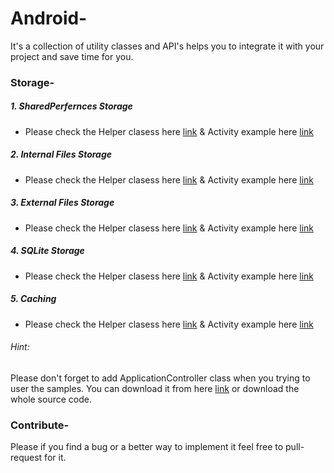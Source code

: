 # Android-
It's a collection of utility classes and API's helps you to integrate it with your project and save time for you.

### Storage-
##### 1. SharedPerfernces Storage 
  - Please check the Helper clasess here [link](https://) & Activity example here [link](https://)
##### 2. Internal Files Storage 
  - Please check the Helper clasess here [link](https://) & Activity example here [link](https://)
##### 3. External Files Storage 
  - Please check the Helper clasess here [link](https://) & Activity example here [link](https://)
##### 4. SQLite Storage
  - Please check the Helper clasess here [link](https://) & Activity example here [link](https://)
##### 5. Caching 
  - Please check the Helper clasess here [link](https://) & Activity example here [link](https://)

###### Hint: 
Please don't forget to add ApplicationController class when you trying to user the samples. You can download it from here [link](https://) or download the whole source code.


### Contribute-
Please if you find a bug or a better way to implement it feel free to pull-request for it.
